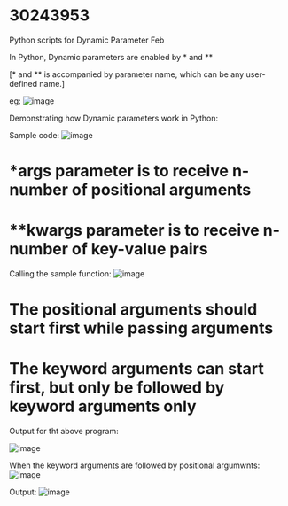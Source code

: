 # 30243953
Python scripts for Dynamic Parameter Feb

In Python, Dynamic parameters are enabled by * and **

[* and ** is accompanied by parameter name, which can be any user-defined name.]

eg:
![image](https://user-images.githubusercontent.com/75313303/157645435-d3bde533-615b-4a1b-8a70-6d5d8304d6c5.png)

Demonstrating how Dynamic parameters work in Python:

Sample code:
![image](https://user-images.githubusercontent.com/75313303/157645757-655b2e18-4ff4-4687-9eb1-0244e3e8178f.png)
# *args parameter is to receive n-number of positional arguments
# **kwargs parameter is to receive n-number of key-value pairs

Calling the sample function:
![image](https://user-images.githubusercontent.com/75313303/157646114-9837ed14-de19-4496-b276-45e769a328b5.png)
# The positional arguments should start first while passing arguments
# The keyword arguments can start first, but only be followed by keyword arguments only

Output for tht above program:

![image](https://user-images.githubusercontent.com/75313303/157646344-76607f93-ae98-4650-9865-46b504d6b161.png)

When the keyword arguments are followed by positional argumwnts:
![image](https://user-images.githubusercontent.com/75313303/157646771-49957fe2-44ed-4773-afef-b5f8256c448b.png)

Output:
![image](https://user-images.githubusercontent.com/75313303/157646895-a9a6efe8-1552-4494-84fd-1f48af913025.png)



